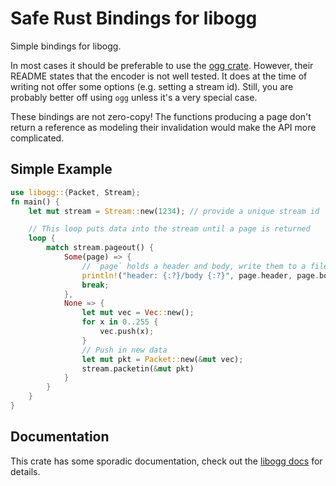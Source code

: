 # Safe Rust Bindings for libogg

Simple bindings for libogg.

In most cases it should be preferable to use the [ogg crate](https://github.com/RustAudio/ogg).
However, their README states that the encoder is not well tested.
It does at the time of writing not offer some options (e.g. setting a stream id).
Still, you are probably better off using `ogg` unless it's a very special case.

These bindings are not zero-copy!
The functions producing a page don't return a reference as modeling their
invalidation would make the API more complicated.

## Simple Example

```rust
use libogg::{Packet, Stream};
fn main() {
    let mut stream = Stream::new(1234); // provide a unique stream id

    // This loop puts data into the stream until a page is returned
    loop {
        match stream.pageout() {
            Some(page) => {
                // `page` holds a header and body, write them to a file
                println!("header: {:?}/body {:?}", page.header, page.body);
                break;
            },
            None => {
                let mut vec = Vec::new();
                for x in 0..255 {
                    vec.push(x);
                }
                // Push in new data
                let mut pkt = Packet::new(&mut vec);
                stream.packetin(&mut pkt)
            }
        }
    }
}
```

## Documentation

This crate has some sporadic documentation, check out the [libogg docs](https://xiph.org/ogg/doc/libogg/)
for details.
